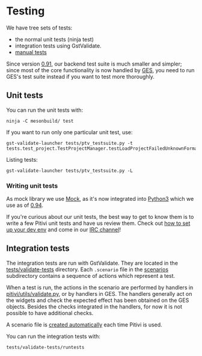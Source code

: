 # Testing

We have tree sets of tests:
 - the normal unit tests (ninja test)
 - integration tests using GstValidate.
 - [manual tests](QA_Scenarios.md)

Since version [0.91](releases/0.91.md), our backend test suite is much
smaller and simpler; since most of the core functionality is now handled
by [GES](GES.md), you need to run GES's test suite instead if
you want to test more thoroughly.

## Unit tests

You can run the unit tests with:

```
ninja -C mesonbuild/ test
```

If you want to run only one particular unit test, use:

```
gst-validate-launcher tests/ptv_testsuite.py -t tests.test_project.TestProjectManager.testLoadProjectFailedUnknownFormat
```

Listing tests:

```
gst-validate-launcher tests/ptv_testsuite.py -L
```

### Writing unit tests

As mock library we use [Mock](http://www.voidspace.org.uk/python/mock/),
as it's now integrated into
[Python3](http://docs.python.org/dev/library/unittest.mock) which we use
as of [0.94](releases/0.94.md).

If you're curious about our unit tests, the best way to get to know them
is to write a few Pitivi unit tests and have us review them. Check out
[how to set up your dev
env](https://github.com/pitivi/pitivi/blob/master/docs/HACKING.md) and
come in our [IRC channel](http://www.pitivi.org/?go=contact)!

## Integration tests

The integration tests are run with GstValidate. They are located in the
[tests/validate-tests](https://git.gnome.org/browse/pitivi/tree/tests/validate-tests)
directory. Each `.scenario` file in the
[scenarios](https://github.com/pitivi/pitivi/tree/master/tests/validate-tests/scenarios)
subdirectory contains a sequence of actions which represent a test.

When a test is run, the actions in the scenario are performed by
handlers in
[pitivi/utils/validate.py](https://github.com/pitivi/pitivi/blob/master/pitivi/utils/validate.py),
or by handlers in GES. The handlers generally act on the widgets and
check the expected effect has been obtained on the GES objects. Besides
the checks integrated in the handlers, for now it is not possible to
have additional checks.

A scenario file is [created
automatically](http://developer.pitivi.org/Bug_reporting.html#sharing-sample-files-projects-and-scenarios)
each time Pitivi is used.

You can run the integration tests with:

```
tests/validate-tests/runtests
```
